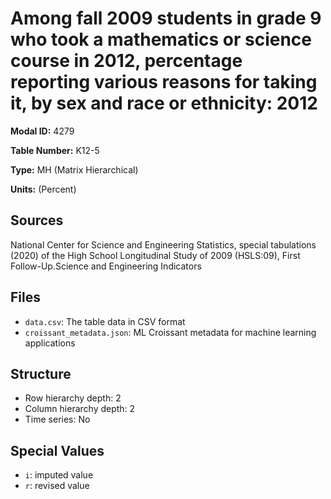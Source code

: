 # Among fall 2009 students in grade 9 who took a mathematics or science course in 2012, percentage reporting various reasons for taking it, by sex and race or ethnicity: 2012

**Modal ID:** 4279

**Table Number:** K12-5

**Type:** MH (Matrix Hierarchical)

**Units:** (Percent)

## Sources

National Center for Science and Engineering Statistics, special tabulations (2020) of the High School Longitudinal Study of 2009 (HSLS:09), First Follow-Up.Science and Engineering Indicators

## Files

- `data.csv`: The table data in CSV format
- `croissant_metadata.json`: ML Croissant metadata for machine learning applications

## Structure

- Row hierarchy depth: 2
- Column hierarchy depth: 2
- Time series: No

## Special Values

- `i`: imputed value
- `r`: revised value
